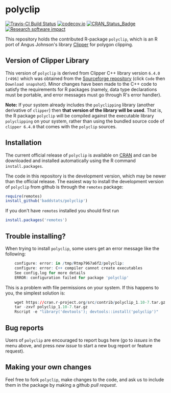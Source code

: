 polyclip
========

[![Travis-CI Build Status](https://travis-ci.org/baddstats/polyclip.png?branch=master)](https://travis-ci.org/baddstats/polyclip)
[![codecov.io](https://codecov.io/github/baddstats/polyclip/coverage.svg?branch=master)](https://codecov.io/github/baddstats/polyclip?branch=master)
[![CRAN_Status_Badge](https://www.r-pkg.org/badges/version/polyclip)](http://cran.r-project.org/web/packages/polyclip)
[![Research software impact](http://depsy.org/api/package/cran/polyclip/badge.svg)](http://depsy.org/package/r/polyclip)

This repository holds the contributed R-package `polyclip`, which is
an R port of Angus Johnson's library 
[Clipper](http://angusj.com/delphi/clipper.php) for polygon clipping.

## Version of Clipper Library

This version of `polyclip` is derived from 
Clipper C++ library version `6.4.0 [r496]` which was obtained from the
[Sourceforge repository](https://sourceforge.net/projects/polyclipping)
(click `Code` then `Download snapshot`).
Minor changes have been made to the C++ code to satisfy the
requirements for R packages (namely, data type declarations must be portable,
and error messages must go through R's error handler). 

**Note:** If your system already includes the `polyclipping` library
(another derivative of `clipper`)
then **that version of the library will be used**.
That is, the R package `polyclip` will be compiled against
the executable library `polyclipping` on your system,
rather than using the bundled source code of `clipper 6.4.0`
that comes with the `polyclip` sources.

## Installation

The current official release of `polyclip` is available
on [CRAN](http://cran.r-project.org/web/packages/polyclip)
and can be downloaded and installed automatically
using the R command `install.packages`. 

The code in this repository is the development version,
which may be newer than the official release.
The easiest way to install the development version of `polyclip` 
from github is through the `remotes` package:

```R
require(remotes)
install_github('baddstats/polyclip')
```

If you don't have `remotes` installed you should first run

```R
install.packages('remotes')
```

## Trouble installing?

When trying to install `polyclip`, some users get an error message
like the following:
```R
    configure: error: in /tmp/Rtmp7967a6f2/polyclip:
    configure: error: C++ compiler cannot create executables
    See config.log for more details
    ERROR: configuration failed for package 'polyclip'
```
This is a problem with file permissions on your system.
If this happens to you, the simplest solution is:
```R
    wget https://cran.r-project.org/src/contrib/polyclip_1.10-7.tar.gz
    tar -zxvf polyclip_1.10-7.tar.gz
    Rscript -e "library('devtools'); devtools::install('polyclip')"
```

## Bug reports 

Users of `polyclip` are encouraged to report bugs here 
(go to *issues* in the menu above, 
and press *new issue* to start a new bug report
or feature request).

## Making your own changes

Feel free to fork `polyclip`, make changes to the code,
and ask us to include them in the package by making a github *pull request*. 

